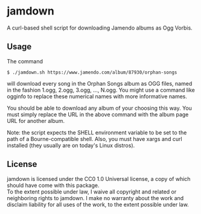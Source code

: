 # jamdown
A curl-based shell script for downloading Jamendo albums as Ogg Vorbis.

## Usage
The command

    $ ./jamdown.sh https://www.jamendo.com/album/87930/orphan-songs

will download every song in the Orphan Songs album as OGG files,
named in the fashion 1.ogg, 2.ogg, 3.ogg, ..., N.ogg.  You might
use a command like ogginfo to replace these numerical names with
more informative names.

You should be able to download any album of your choosing this
way.  You must simply replace the URL in the above command with
the album page URL for another album.

Note: the script expects the SHELL environment variable to be set
to the path of a Bourne-compatible shell.  Also, you must have
xargs and curl installed (they usually are on today's Linux distros).

## License
jamdown is licensed under the CC0 1.0 Universal license, a copy
of which should have come with this package.  
To the extent possible under law, I waive all copyright
and related or neighboring rights to jamdown.  I make no
warranty about the work and disclaim liability for all uses
of the work, to the extent possible under law.
